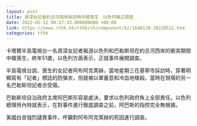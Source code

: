 ```yaml
---
layout: post
title: 資深女記者約旦河西岸採訪時中槍喪生　以色列稱正調查
date: 2022-05-12 08:27:33.000000000 +08:00
link: https://news.rthk.hk/rthk/ch/component/k2/1648128-20220512.htm
categories: rthk
---
```


卡塔爾半島電視台一名資深女記者報道以色列和巴勒斯坦在約旦河西岸的衝突期間中槍喪生，終年51歲，以色列方面表示，正就事件展開調查。

半島電視台說，喪生的女記者阿布阿克萊赫，當地星期三在基寧市採訪時，穿著明顯寫有「記者」標誌的防彈衣，但就被以軍蓄意和冷血地槍殺。當時在現場的另一名巴勒斯坦記者亦受傷。

巴勒斯坦自治政府主席阿巴斯形容是處決，要求以色列政府負上全部責任。以色列總理貝內特就表示，在對事件進行徹底調查之前，阿巴斯的指控完全無根據。

美國白宮強烈譴責事件，呼籲對阿布阿克萊赫的死因進行調查。
